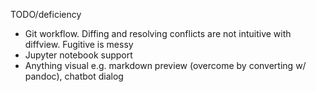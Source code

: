 TODO/deficiency

- Git workflow. Diffing and resolving conflicts are not intuitive with diffview. Fugitive is messy
- Jupyter notebook support
- Anything visual e.g. markdown preview (overcome by converting w/ pandoc), chatbot dialog
